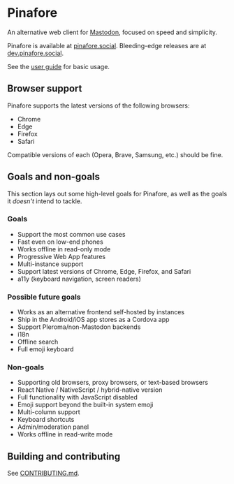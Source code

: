 # Pinafore

An alternative web client for [Mastodon](https://joinmastodon.org]), focused on speed and simplicity.

Pinafore is available at [pinafore.social](https://pinafore.social). Bleeding-edge releases are at [dev.pinafore.social](https://dev.pinafore.social).

See the [user guide](https://github.com/nolanlawson/pinafore/blob/master/docs/User-Guide.md) for basic usage.

## Browser support

Pinafore supports the latest versions of the following browsers:

- Chrome
- Edge
- Firefox
- Safari

Compatible versions of each (Opera, Brave, Samsung, etc.) should be fine.

## Goals and non-goals

This section lays out some high-level goals for Pinafore, as well as the goals it _doesn't_ intend to tackle.

### Goals

- Support the most common use cases
- Fast even on low-end phones
- Works offline in read-only mode
- Progressive Web App features
- Multi-instance support
- Support latest versions of Chrome, Edge, Firefox, and Safari
- a11y (keyboard navigation, screen readers)

### Possible future goals

- Works as an alternative frontend self-hosted by instances
- Ship in the Android/iOS app stores as a Cordova app
- Support Pleroma/non-Mastodon backends
- i18n
- Offline search
- Full emoji keyboard

### Non-goals

- Supporting old browsers, proxy browsers, or text-based browsers
- React Native / NativeScript / hybrid-native version
- Full functionality with JavaScript disabled
- Emoji support beyond the built-in system emoji
- Multi-column support
- Keyboard shortcuts
- Admin/moderation panel
- Works offline in read-write mode

## Building and contributing

See [CONTRIBUTING.md](https://github.com/nolanlawson/pinafore/blob/master/CONTRIBUTING.md).